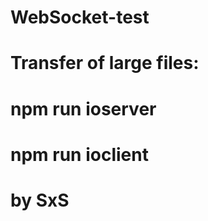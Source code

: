 # WebSocket-test
#  
# Transfer of large files:
#  
# npm run ioserver
# 
# npm run ioclient
# 
# by SxS

